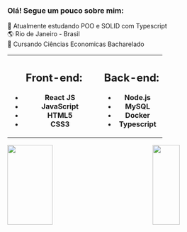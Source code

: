 ### Olá! Segue um pouco sobre mim:
🚀 Atualmente estudando POO e SOLID com Typescript<br>
🌎 Rio de Janeiro - Brasil<br>
📓 Cursando Ciências Economicas Bacharelado<br>




<table align='center'>
  <tbody>
    <tr>
      <td align="center" width="60%">
         <div>

   ## **Front-end:**

   -   **React JS**
   -   **JavaScript**
   -   **HTML5**
   -   **CSS3**

</div>
      </td>
      <td align="center" width="40%">
         
<div>

   ## **Back-end:**

   -   **Node.js**
   -   **MySQL**
   -   **Docker**
   -   **Typescript**
  
</div>
              </td>
   </tr>
    
  </tbody>
</table>

<img src="https://github-readme-stats.vercel.app/api?username=renatoHSL&show_icons=true&theme=tokyonight&count_private=true" width="45%" height="180em" align="left">
<img src="https://github-readme-stats.vercel.app/api/top-langs/?username=renatoHSL&layout=compact&theme=tokyonight" width="35%" height="180em" align="right">



